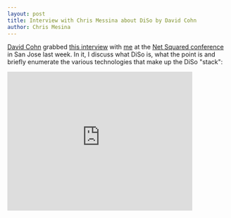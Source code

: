```yaml
---
layout: post
title: Interview with Chris Messina about DiSo by David Cohn
author: Chris Mesina
---
```


[David Cohn][] grabbed [this interview][] with [me][] at the [Net Squared
conference][] in San Jose last week. In it, I discuss what DiSo is, what the
point is and briefly enumerate the various technologies that make up the DiSo
"stack":

 <iframe width="420" height="315" src="http://www.youtube.com/embed/HCRj638p8VI" frameborder="0" allowfullscreen="allowfullscreen"></iframe>

[David Cohn]: http://digidavesays.wordpress.com/
[this interview]: http://digidavesays.wordpress.com/2008/06/02/interview-chris-messina/
[me]: http://factoryjoe.com/
[Net Squared conference]: http://www.netsquared.org/conference
